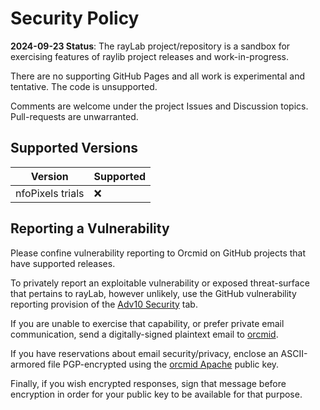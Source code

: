 # Security Policy
<!-- ---1----|----2----|----3----|----4----|----5----|----6----|----7----|--*
     security.md 1.0.13            UTF-8                        dh:2024-09-23
     -->
**2024-09-23 Status**: The rayLab project/repository is a sandbox for
exercising features of raylib project releases and work-in-progress.

There are no supporting GitHub Pages and all work is experimental and
tentative.  The code is unsupported.

Comments are welcome under the project Issues and Discussion topics.
Pull-requests are unwarranted.

## Supported Versions

| Version | Supported          |
| ------- | ------------------ |
| nfoPixels trials | :x:                |

## Reporting a Vulnerability

Please confine vulnerability reporting to Orcmid on GitHub projects that have
supported releases.

To privately report an exploitable vulnerability or exposed threat-surface
that pertains to rayLab, however unlikely, use the GitHub vulnerability
reporting provision of the
[Adv10 Security](https://github.com/orcmid/rayLab/security) tab.

If you are unable to exercise that capability, or prefer private email
communication, send a digitally-signed plaintext email to
[orcmid](mailto:orcmid@msn.com).

If you have reservations about email security/privacy, enclose an
ASCII-armored file PGP-encrypted using the
[orcmid Apache](https://people.apache.org/keys/committer/orcmid.asc)
public key.

Finally, if you wish encrypted responses, sign that message before
encryption in order for your public key to be available for that purpose.
